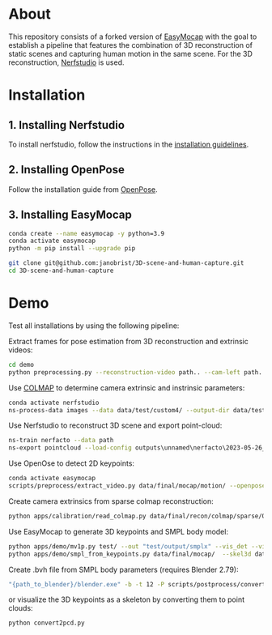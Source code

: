 # About
This repository consists of a forked version of [EasyMocap](https://github.com/zju3dv/EasyMocap) with the goal to establish a pipeline that features the combination of 3D reconstruction of static scenes and capturing human motion in the same scene. For the 3D reconstruction, [Nerfstudio](https://github.com/nerfstudio-project/nerfstudio) is used. 

# Installation
## 1. Installing Nerfstudio
To install nerfstudio, follow the instructions in the [installation guidelines](https://github.com/nerfstudio-project/nerfstudio0/blob/main/docs/quickstart/installation.md#dependencies).
## 2. Installing OpenPose
Follow the installation guide from [OpenPose](https://github.com/CMU-Perceptual-Computing-Lab/openpose).
## 3. Installing EasyMocap
```bash
conda create --name easymocap -y python=3.9
conda activate easymocap
python -m pip install --upgrade pip
```
```bash
git clone git@github.com:janobrist/3D-scene-and-human-capture.git
cd 3D-scene-and-human-capture
```
# Demo
Test all installations by using the following pipeline:

Extract frames for pose estimation from 3D reconstruction and extrinsic videos:
```bash
cd demo
python preprocessing.py --reconstruction-video path.. --cam-left path... --cam-right...

```
Use [COLMAP](https://github.com/colmap/colmap) to determine camera extrinsic and instrinsic parameters:
```bash
conda activate nerfstudio
ns-process-data images --data data/test/custom4/ --output-dir data/test/ --matching-method exhaustive --num-downscales 1.0

```
Use Nerfstudio to reconstruct 3D scene and export point-cloud:
```bash
ns-train nerfacto --data path
ns-export pointcloud --load-config outputs\unnamed\nerfacto\2023-05-26_082508/config.yml --output-dir exports/pcd/ --num-points 3000000 --remove-outliers True --estimate-normals False --use-bounding-box True --bounding-box-min -1.2 -1 -1 --bounding-box-max 1 1 1 

```
Use OpenOse to detect 2D keypoints:
```bash
conda activate easymocap
scripts/preprocess/extract_video.py data/final/mocap/motion/ --openpose openpose/ --highres 0.7

```
Create camera extrinsics from sparse colmap reconstruction:
```bash
python apps/calibration/read_colmap.py data/final/recon/colmap/sparse/0 .bin

```
Use EasyMocap to generate 3D keypoints and SMPL body model:
```bash
python apps/demo/mv1p.py test/ --out "test/output/smplx" --vis_det --vis_repro --sub_vis 1 2 --body body25 --model smpl --gender neutral --vis_smpl
python apps/demo/smpl_from_keypoints.py data/final/mocap/  --skel3d data/final/mocap/output//keypoints3d/ --out data/final/mocap/output/smpl/

```
Create .bvh file from SMPL body parameters (requires Blender 2.79):
```bash
"{path_to_blender}/blender.exe" -b -t 12 -P scripts/postprocess/convert2bvh.py -- test/smpl_model --o test/output2/

```
or visualize the 3D keypoints as a skeleton by converting them to point clouds:
```bash
python convert2pcd.py

```


